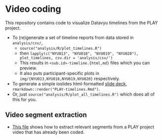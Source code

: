 # Video coding

This repository contains code to visualize Datavyu timelines from the PLAY project.

- To (re)generate a set of timeline reports from data stored in `analysis/csv/`, 
    - `source("analysis/R/plot_timelines.R")`
    - then `lapply(c("NYU013", "NYU018", "NYU019", "NYU020"), plot_timelines, csv.dir = 'analysis/csv/')`
    - This results in `<sub.id>-timeline.{html,md}` files which you can preview.
    - It also puts participant-specific plots in `img/{NYU013,NYU018,NYU019,NYU020}` respectively.
- To generate a simple ioslides html-formatted [slide deck](https://rawgit.com/PLAY-behaviorome/video-coding/master/PLAY-timelines.html), `rmarkdown::render("PLAY-timelines.Rmd")`.
- Or, just `source("analysis/R/plot_all_timelines.R")` which does all of this for you.

## Video segment extraction

- [This file](https://video-segment-extraction.html) shows how to extract relevant segments from a PLAY project video that has already been coded.